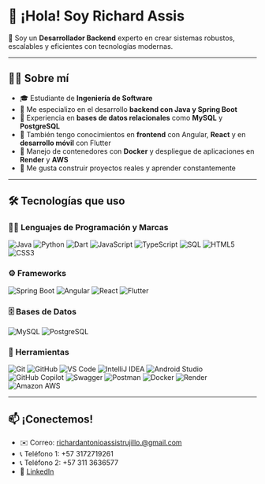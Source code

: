 # 👋 ¡Hola! Soy Richard Assis

🎯 Soy un **Desarrollador Backend** experto en crear sistemas robustos, escalables y eficientes con tecnologías modernas.

---

## 🧑‍💻 Sobre mí

- 🎓 Estudiante de **Ingeniería de Software**
- 🧠 Me especializo en el desarrollo **backend con Java y Spring Boot**
- 🔄 Experiencia en **bases de datos relacionales** como **MySQL** y **PostgreSQL**
- 📲 También tengo conocimientos en **frontend** con Angular, **React** y en **desarrollo móvil** con Flutter
- 🐳 Manejo de contenedores con **Docker** y despliegue de aplicaciones en **Render** y **AWS**
- 🚀 Me gusta construir proyectos reales y aprender constantemente

---

## 🛠️ Tecnologías que uso

### 👨‍💻 Lenguajes de Programación y Marcas
![Java](https://img.shields.io/badge/Java-007396?style=for-the-badge&logo=java&logoColor=white)
![Python](https://img.shields.io/badge/Python-3776AB?style=for-the-badge&logo=python&logoColor=white)
![Dart](https://img.shields.io/badge/Dart-0175C2?style=for-the-badge&logo=dart&logoColor=white)
![JavaScript](https://img.shields.io/badge/JavaScript-F7DF1E?style=for-the-badge&logo=javascript&logoColor=black)
![TypeScript](https://img.shields.io/badge/TypeScript-3178C6?style=for-the-badge&logo=typescript&logoColor=white)
![SQL](https://img.shields.io/badge/SQL-4479A1?style=for-the-badge&logo=postgresql&logoColor=white)
![HTML5](https://img.shields.io/badge/HTML5-E34F26?style=for-the-badge&logo=html5&logoColor=white)
![CSS3](https://img.shields.io/badge/CSS3-1572B6?style=for-the-badge&logo=css3&logoColor=white)

### ⚙️ Frameworks
![Spring Boot](https://img.shields.io/badge/Spring_Boot-6DB33F?style=for-the-badge&logo=spring-boot&logoColor=white)
![Angular](https://img.shields.io/badge/Angular-DD0031?style=for-the-badge&logo=angular&logoColor=white)
![React](https://img.shields.io/badge/React-20232A?style=for-the-badge&logo=react&logoColor=61DAFB)
![Flutter](https://img.shields.io/badge/Flutter-02569B?style=for-the-badge&logo=flutter&logoColor=white)

### 🗄️ Bases de Datos
![MySQL](https://img.shields.io/badge/MySQL-4479A1?style=for-the-badge&logo=mysql&logoColor=white)
![PostgreSQL](https://img.shields.io/badge/PostgreSQL-336791?style=for-the-badge&logo=postgresql&logoColor=white)

### 🧰 Herramientas
![Git](https://img.shields.io/badge/Git-F05032?style=for-the-badge&logo=git&logoColor=white)
![GitHub](https://img.shields.io/badge/GitHub-181717?style=for-the-badge&logo=github&logoColor=white)
![VS Code](https://img.shields.io/badge/VS%20Code-007ACC?style=for-the-badge&logo=visual-studio-code&logoColor=white)
![IntelliJ IDEA](https://img.shields.io/badge/IntelliJ%20IDEA-000000?style=for-the-badge&logo=intellij-idea&logoColor=white)
![Android Studio](https://img.shields.io/badge/Android%20Studio-3DDC84?style=for-the-badge&logo=android-studio&logoColor=white)
![GitHub Copilot](https://img.shields.io/badge/GitHub%20Copilot-181717?style=for-the-badge&logo=github&logoColor=white)
![Swagger](https://img.shields.io/badge/Swagger-85EA2D?style=for-the-badge&logo=swagger&logoColor=black)
![Postman](https://img.shields.io/badge/Postman-FF6C37?style=for-the-badge&logo=postman&logoColor=white)
![Docker](https://img.shields.io/badge/Docker-2496ED?style=for-the-badge&logo=docker&logoColor=white)
![Render](https://img.shields.io/badge/Render-000000?style=for-the-badge&logo=render&logoColor=white)
![Amazon AWS](https://img.shields.io/badge/AWS-232F3E?style=for-the-badge&logo=amazon-aws&logoColor=white)

---

## 📫 ¡Conectemos!

- ✉️ Correo: richardantonioassistrujillo.@gmail.com  
- 📞 Teléfono 1: +57 3172719261  
- 📞 Teléfono 2: +57 311 3636577  
- 💼 [LinkedIn](https://www.linkedin.com/in/richard-antonio-assis-trujillo-7a7100238)  
